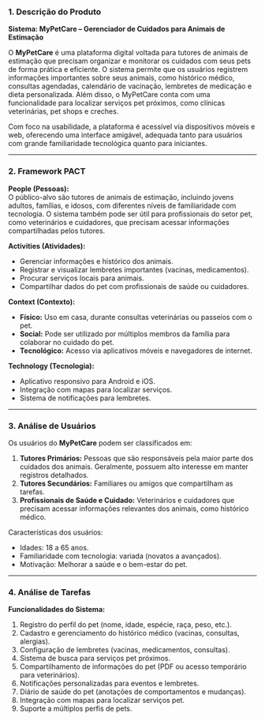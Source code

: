 ### 1. Descrição do Produto  

**Sistema: MyPetCare – Gerenciador de Cuidados para Animais de Estimação**  

O **MyPetCare** é uma plataforma digital voltada para tutores de animais de estimação que precisam organizar e monitorar os cuidados com seus pets de forma prática e eficiente. O sistema permite que os usuários registrem informações importantes sobre seus animais, como histórico médico, consultas agendadas, calendário de vacinação, lembretes de medicação e dieta personalizada. Além disso, o MyPetCare conta com uma funcionalidade para localizar serviços pet próximos, como clínicas veterinárias, pet shops e creches.  

Com foco na usabilidade, a plataforma é acessível via dispositivos móveis e web, oferecendo uma interface amigável, adequada tanto para usuários com grande familiaridade tecnológica quanto para iniciantes.  

---

### 2. Framework PACT  

**People (Pessoas):**  
O público-alvo são tutores de animais de estimação, incluindo jovens adultos, famílias, e idosos, com diferentes níveis de familiaridade com tecnologia. O sistema também pode ser útil para profissionais do setor pet, como veterinários e cuidadores, que precisam acessar informações compartilhadas pelos tutores.  

**Activities (Atividades):**  
- Gerenciar informações e histórico dos animais.  
- Registrar e visualizar lembretes importantes (vacinas, medicamentos).  
- Procurar serviços locais para animais.  
- Compartilhar dados do pet com profissionais de saúde ou cuidadores.  

**Context (Contexto):**  
- **Físico:** Uso em casa, durante consultas veterinárias ou passeios com o pet.  
- **Social:** Pode ser utilizado por múltiplos membros da família para colaborar no cuidado do pet.  
- **Tecnológico:** Acesso via aplicativos móveis e navegadores de internet.  

**Technology (Tecnologia):**  
- Aplicativo responsivo para Android e iOS.  
- Integração com mapas para localizar serviços.  
- Sistema de notificações para lembretes.  

---

### 3. Análise de Usuários  

Os usuários do **MyPetCare** podem ser classificados em:  
1. **Tutores Primários:** Pessoas que são responsáveis pela maior parte dos cuidados dos animais. Geralmente, possuem alto interesse em manter registros detalhados.  
2. **Tutores Secundários:** Familiares ou amigos que compartilham as tarefas.  
3. **Profissionais de Saúde e Cuidado:** Veterinários e cuidadores que precisam acessar informações relevantes dos animais, como histórico médico.  

Características dos usuários:  
- Idades: 18 a 65 anos.  
- Familiaridade com tecnologia: variada (novatos a avançados).  
- Motivação: Melhorar a saúde e o bem-estar do pet.  

---

### 4. Análise de Tarefas  

**Funcionalidades do Sistema:**  
1. Registro do perfil do pet (nome, idade, espécie, raça, peso, etc.).  
2. Cadastro e gerenciamento do histórico médico (vacinas, consultas, alergias).  
3. Configuração de lembretes (vacinas, medicamentos, consultas).  
4. Sistema de busca para serviços pet próximos.  
5. Compartilhamento de informações do pet (PDF ou acesso temporário para veterinários).  
6. Notificações personalizadas para eventos e lembretes.  
7. Diário de saúde do pet (anotações de comportamentos e mudanças).  
8. Integração com mapas para localizar serviços pet.  
9. Suporte a múltiplos perfis de pets.  
